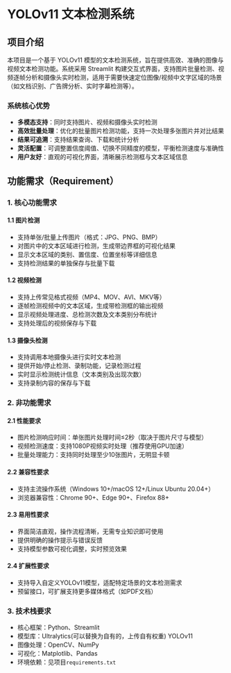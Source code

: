 # YOLOv11 文本检测系统

## 项目介绍

本项目是一个基于 YOLOv11 模型的文本检测系统，旨在提供高效、准确的图像与视频文本检测功能。系统采用 Streamlit 构建交互式界面，支持图片批量检测、视频逐帧分析和摄像头实时检测，适用于需要快速定位图像/视频中文字区域的场景（如文档识别、广告牌分析、实时字幕检测等）。

### 系统核心优势
- **多模态支持**：同时支持图片、视频和摄像头实时检测
- **高效批量处理**：优化的批量图片检测功能，支持一次处理多张图片并对比结果
- **结果可追溯**：支持结果查询、下载和统计分析
- **灵活配置**：可调整置信度阈值、切换不同精度的模型，平衡检测速度与准确性
- **用户友好**：直观的可视化界面，清晰展示检测框与文本区域信息


## 功能需求（Requirement）

### 1. 核心功能需求

#### 1.1 图片检测
- 支持单张/批量上传图片（格式：JPG、PNG、BMP）
- 对图片中的文本区域进行检测，生成带边界框的可视化结果
- 显示文本区域的类别、置信度、位置坐标等详细信息
- 支持检测结果的单独保存与批量下载

#### 1.2 视频检测
- 支持上传常见格式视频（MP4、MOV、AVI、MKV等）
- 逐帧检测视频中的文本区域，生成带检测框的输出视频
- 显示视频处理进度、总检测次数及文本类别分布统计
- 支持处理后的视频保存与下载

#### 1.3 摄像头检测
- 支持调用本地摄像头进行实时文本检测
- 提供开始/停止检测、录制功能，记录检测过程
- 实时显示检测统计信息（文本类别及出现次数）
- 支持录制内容的保存与下载

### 2. 非功能需求

#### 2.1 性能要求
- 图片检测响应时间：单张图片处理时间≤2秒（取决于图片尺寸与模型）
- 视频检测速度：支持1080P视频实时处理（推荐使用GPU加速）
- 批量处理能力：支持同时处理至少10张图片，无明显卡顿

#### 2.2 兼容性要求
- 支持主流操作系统（Windows 10+/macOS 12+/Linux Ubuntu 20.04+）
- 浏览器兼容性：Chrome 90+、Edge 90+、Firefox 88+

#### 2.3 易用性要求
- 界面简洁直观，操作流程清晰，无需专业知识即可使用
- 提供明确的操作提示与错误反馈
- 支持模型参数可视化调整，实时预览效果

#### 2.4 扩展性要求
- 支持导入自定义YOLOv11模型，适配特定场景的文本检测需求
- 预留接口，可扩展支持更多媒体格式（如PDF文档）

### 3. 技术栈要求
- 核心框架：Python、Streamlit 
- 模型库：Ultralytics(可以替换为自有的，上传自有权重) YOLOv11
- 图像处理：OpenCV、NumPy
- 可视化：Matplotlib、Pandas
- 环境依赖：见项目`requirements.txt`

